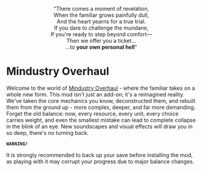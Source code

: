 <p align='center'>"There comes a moment of revelation,  
<br>When the familiar grows painfully dull,  
<br>And the heart yearns for a true trial.  
<br>If you dare to challenge the mundane,  
<br>If you're ready to step beyond comfort—  
<br>Then we offer you a ticket...  
<br>...to <b>your own personal hell</b>"</p>
<h1>Mindustry Overhaul</h1>
Welcome to the world of <ins>Mindustry Overhaul</ins> - where the familiar takes on a whole new form.  
This mod isn't just an add-on; it's a reimagined reality. We've taken the core mechanics you know, deconstructed them, and rebuilt them from the ground up - more complex, deeper, and far more demanding.  
Forget the old balance: now, every resource, every unit, every choice carries weight, and even the smallest mistake can lead to complete collapse in the blink of an eye.
New soundscapes and visual effects will draw you in so deep, there's no turning back.

**`WARNING!`**

It is strongly recommended to back up your save before installing the mod, as playing with it may corrupt your progress due to major balance changes.
